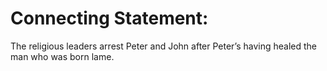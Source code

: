 # Connecting Statement:

The religious leaders arrest Peter and John after Peter’s having healed the man who was born lame.